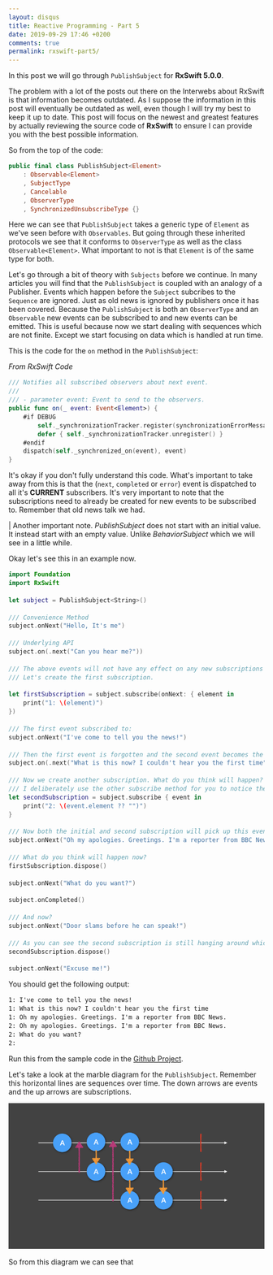 ```yaml
---
layout: disqus
title: Reactive Programming - Part 5
date: 2019-09-29 17:46 +0200
comments: true
permalink: rxswift-part5/
---
```


In this post we will go through `PublishSubject` for __RxSwift 5.0.0__.

The problem with a lot of the posts out there on the Interwebs about RxSwift is that information becomes outdated. As I suppose the information in this post will eventually be outdated as well, even though I will try my best to keep it up to date. This post will focus on the newest and greatest features by actually reviewing the source code of __RxSwift__ to ensure I can provide you with the best possible information.

So from the top of the code:

```swift
public final class PublishSubject<Element>
    : Observable<Element>
    , SubjectType
    , Cancelable
    , ObserverType
    , SynchronizedUnsubscribeType {}
```

Here we can see that `PublishSubject` takes a generic type of `Element` as we've seen before with `Observables`. But going through these inherited protocols we see that it conforms to `ObserverType` as well as the class `Observable<Element>`. What important to not is that `Element` is of the same type for both.

Let's go through a bit of theory with `Subjects` before we continue. In many articles you will find that the `PublishSubject` is coupled with an analogy of a Publisher. Events which happen before the `Subject` subcribes to the `Sequence` are ignored. Just as old news is ignored by publishers once it has been covered. Because the `PublishSubject` is both an `ObserverType` and an `Observable` new events can be subscribed to and new events can be emitted. This is useful because now we start dealing with sequences which are not finite. Except we start focusing on data which is handled at run time.

This is the code for the `on` method in the `PublishSubject`:

_From RxSwift Code_

```swift
/// Notifies all subscribed observers about next event.
///
/// - parameter event: Event to send to the observers.
public func on(_ event: Event<Element>) {
    #if DEBUG
        self._synchronizationTracker.register(synchronizationErrorMessage: .default)
        defer { self._synchronizationTracker.unregister() }
    #endif
    dispatch(self._synchronized_on(event), event)
}
```

It's okay if you don't fully understand this code. What's important to take away from this is that the (`next`, `completed` or `error`) event is dispatched to all it's __CURRENT__ subscribers. It's very important to note that the subscriptions need to already be created for new events to be subscribed to. Remember that old news talk we had.

| Another important note. _PublishSubject_ does not start with an initial value. It instead start with an empty value. Unlike _BehaviorSubject_ which we will see in a little while.

Okay let's see this in an example now.

```swift
import Foundation
import RxSwift
  
let subject = PublishSubject<String>()

/// Convenience Method
subject.onNext("Hello, It's me")

/// Underlying API
subject.on(.next("Can you hear me?"))

/// The above events will not have any effect on any new subscriptions which are created.
/// Let's create the first subscription.

let firstSubscription = subject.subscribe(onNext: { element in
    print("1: \(element)")
})

/// The first event subscribed to:
subject.onNext("I've come to tell you the news!")

/// Then the first event is forgotten and the second event becomes the new event subscribed to
subject.on(.next("What is this now? I couldn't hear you the first time"))

/// Now we create another subscription. What do you think will happen?
/// I deliberately use the other subscribe method for you to notice the difference.
let secondSubscription = subject.subscribe { event in
    print("2: \(event.element ?? "")")
}

/// Now both the initial and second subscription will pick up this event. But this will only be the first event for the second subscription.
subject.onNext("Oh my apologies. Greetings. I'm a reporter from BBC News.")

/// What do you think will happen now?
firstSubscription.dispose()

subject.onNext("What do you want?")

subject.onCompleted()

/// And now?
subject.onNext("Door slams before he can speak!")

/// As you can see the second subscription is still hanging around which is why it is still important to dispose it to avoid memory leaks.
secondSubscription.dispose()

subject.onNext("Excuse me!")
```

You should get the following output:

```txt
1: I've come to tell you the news!
1: What is this now? I couldn't hear you the first time
1: Oh my apologies. Greetings. I'm a reporter from BBC News.
2: Oh my apologies. Greetings. I'm a reporter from BBC News.
2: What do you want?
2: 
```

Run this from the sample code in the [Github Project](https://github.com/africanSuperStar/swgg-rxswift).

Let's take a look at the marble diagram for the `PublishSubject`. Remember this horizontal lines are sequences over time. The down arrows are events and the up arrows are subscriptions.

![PublishSubject](/assets/images/Subjects/PublishSubject.001.png)

So from this diagram we can see that